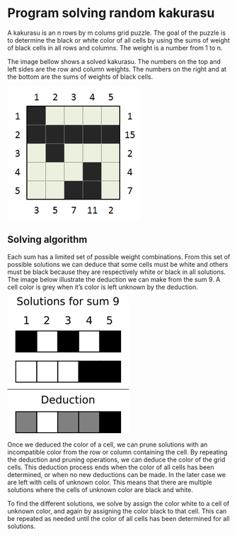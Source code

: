 Program solving random kakurasu
===============================

A kakurasu is an n rows by m colums grid puzzle. The goal of the puzzle is to determine the black 
or white color of all cells by using the sums of weight of black cells in all rows and columns. 
The weight is a number from 1 to n. 
 
The image bellow shows a solved kakurasu. The numbers on the top and left sides are the row and 
column weights. The numbers on the right and at the bottom are the sums of weights of black cells.

![Kakurasu example](Kakurasu_solution.jpg)


Solving algorithm
-----------------

Each sum has a limited set of possible weight combinations. From this set of possible solutions we can 
deduce that some cells must be white and others must be black because they are respectively white or 
black in all solutions. The image below illustrate the deduction we can make from the sum 9. A cell 
color is grey when it’s color is left unknown by the deduction.

![Deduction example](deduction.png)

Once we deduced the color of a cell, we can prune solutions with an incompatible color from the row or 
column containing the cell. By repeating the deduction and pruning operations, we can deduce the color 
of the grid cells. This deduction process ends when the color of all cells has been determined, or when 
no new deductions can be made. In the later case we are left with cells of unknown color. This means 
that there are multiple solutions where the cells of unknown color are black and white.

To find the different solutions, we solve by assign the color white to a cell of unknown color, and 
again by assigning the color black to that cell. This can be repeated as needed until the color of all 
cells has been determined for all solutions.



